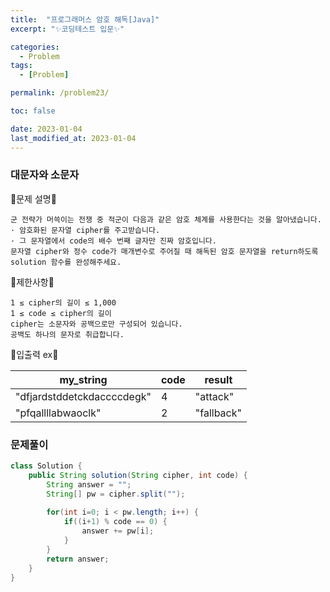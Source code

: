```yaml
---
title:  "프로그래머스 암호 해독[Java]"
excerpt: "✨코딩테스트 입문✨"

categories:
  - Problem
tags:
  - [Problem]

permalink: /problem23/

toc: false

date: 2023-01-04
last_modified_at: 2023-01-04
---
```

### 대문자와 소문자

💫문제 설명💫

```
군 전략가 머쓱이는 전쟁 중 적군이 다음과 같은 암호 체계를 사용한다는 것을 알아냈습니다.
· 암호화된 문자열 cipher를 주고받습니다.
· 그 문자열에서 code의 배수 번째 글자만 진짜 암호입니다.
문자열 cipher와 정수 code가 매개변수로 주어질 때 해독된 암호 문자열을 return하도록 solution 함수를 완성해주세요.
```
💫제한사항💫

```
1 ≤ cipher의 길이 ≤ 1,000
1 ≤ code ≤ cipher의 길이
cipher는 소문자와 공백으로만 구성되어 있습니다.
공백도 하나의 문자로 취급합니다.
```

💫입출력 ex💫

|my_string|code|result|
|------|---|---|
|"dfjardstddetckdaccccdegk"|4|"attack"|
|"pfqallllabwaoclk"|2|"fallback"|

### 문제풀이

```java
class Solution {
    public String solution(String cipher, int code) {
        String answer = "";
        String[] pw = cipher.split("");
        
        for(int i=0; i < pw.length; i++) {
            if((i+1) % code == 0) {
                answer += pw[i];
            }
        }
        return answer;
    }
}
```

